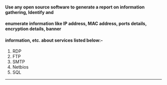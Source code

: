 #### Use any open source software to generate a report on information gathering, Identify and
#### enumerate information like IP address, MAC address, ports details, encryption details, banner
#### information, etc. about services listed below:-
           
1. RDP
2. FTP
3. SMTP
4. Netbios
5. SQL               
----


